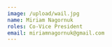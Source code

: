 ```yaml
---
image: /upload/wail.jpg
name: Miriam Nagornuk
roles: Co-Vice President
email: miriamnagornuk@gmail.com
---
```

